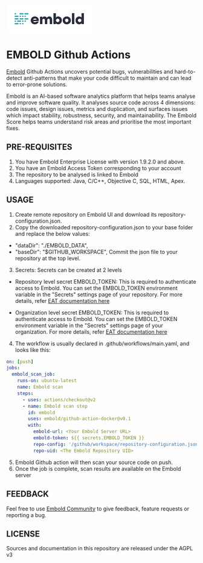 <img src="./images/embold-logo.png">

# EMBOLD Github Actions
[Embold](https://embold.io) Github Actions uncovers potential bugs, vulnerabilities and hard-to-detect anti-patterns that make your code difficult to maintain and can lead to error-prone solutions.
 
Embold is an AI-based software analytics platform that helps teams analyse and improve software quality. It analyses source code across 4 dimensions: code issues, design issues, metrics and duplication, and surfaces issues which impact stability, robustness, security, and maintainability. The Embold Score helps teams understand risk areas and prioritise the most important fixes.
 
## PRE-REQUISITES
1. You have Embold Enterprise License with version 1.9.2.0 and above.
2. You have an Embold Access Token corresponding to your account
3. The repository to be analysed is linked to Embold
4. Languages supported: Java, C/C++, Objective C, SQL, HTML, Apex.



## USAGE

1.	Create remote repository on Embold UI and download its repository-configuration.json. 
2.	Copy the downloaded repository-configuration.json to your base folder and replace the below values:
   - "dataDir": "./EMBOLD_DATA",
   - "baseDir": "$GITHUB_WORKSPACE",
Commit the json file to your repository at the top level.
3.	Secrets: Secrets can be created at 2 levels
 - Repository level secret 
   EMBOLD_TOKEN: This is required to authenticate access to Embold. 
   You can set the EMBOLD_TOKEN environment variable in the "Secrets" settings page of your repository. For more details, refer [EAT documentation here](https://docs.embold.io/embold-access-token-eat/#embold-access-token-eat)
 
  - Organization level secret
   EMBOLD_TOKEN: This is required to authenticate access to Embold. 
   You can set the EMBOLD_TOKEN environment variable in the "Secrets" settings page of your organization. For more details, refer [EAT documentation here](https://docs.embold.io/embold-access-token-eat/#embold-access-token-eat)
 
4.	The workflow is usually declared in .github/workflows/main.yaml, and looks like this:

```yaml
on: [push]
jobs:
  embold_scan_job:
    runs-on: ubuntu-latest
    name: Embold scan
    steps:
      - uses: actions/checkout@v2
      - name: Embold scan step
        id: embold
        uses: embold/github-action-docker@v0.1
        with:
          embold-url: <Your Embold Server URL>
          embold-token: ${{ secrets.EMBOLD_TOKEN }}
          repo-config: '/github/workspace/repository-configuration.json'
          repo-uid: <The Embold Repository UID> 
```

5.	Embold Github action will then scan your source code on push.
6.	Once the job is complete, scan results are available on the Embold server

## FEEDBACK
Feel free to use [Embold Community](https://community.embold.io) to give feedback, feature requests or reporting a bug. 
## LICENSE
Sources and documentation in this repository are released under the AGPL v3
